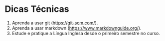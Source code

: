 # Dicas Técnicas

1. Aprenda a usar git (https://git-scm.com/).
2. Aprenda a usar markdown (https://www.markdownguide.org/).
3. Estude e pratique a Língua Inglesa desde o primeiro semestre no curso.
